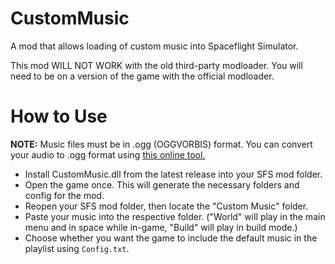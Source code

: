 # CustomMusic
A mod that allows loading of custom music into Spaceflight Simulator.

This mod WILL NOT WORK with the old third-party modloader. You will need to be on a version of the game with the official modloader.
# How to Use

**NOTE:** Music files must be in .ogg (OGGVORBIS) format. You can convert your audio to .ogg format using [this online tool.](https://convertio.co/mp3-ogg/)

- Install CustomMusic.dll from the latest release into your SFS mod folder. 
- Open the game once. This will generate the necessary folders and config for the mod. 
- Reopen your SFS mod folder, then locate the "Custom Music" folder.
- Paste your music into the respective folder. ("World" will play in the main menu and in space while in-game, "Build" will play in build mode.)
- Choose whether you want the game to include the default music in the playlist using `Config.txt`.
